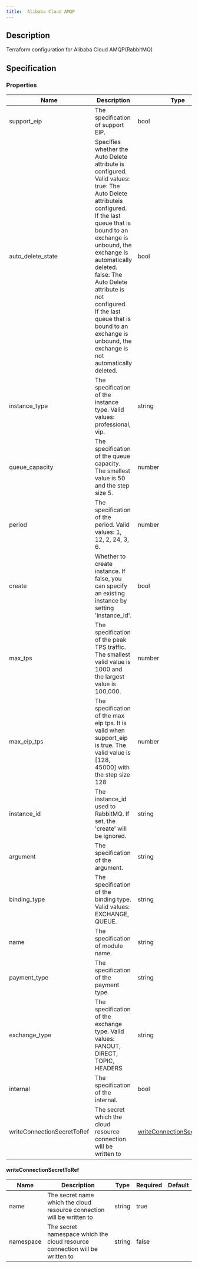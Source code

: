 ```yaml
---
title:  Alibaba Cloud AMQP
---
```


## Description

Terraform configuration for Alibaba Cloud AMQP(RabbitMQ)

## Specification


### Properties

 Name | Description | Type | Required | Default 
 ------------ | ------------- | ------------- | ------------- | ------------- 
 support_eip | The specification of support EIP. | bool | false |  
 auto_delete_state | Specifies whether the Auto Delete attribute is configured. Valid values: true: The Auto Delete attributeis configured. If the last queue that is bound to an exchange is unbound, the exchange is automatically deleted. false: The Auto Delete attribute is not configured. If the last queue that is bound to an exchange is unbound, the exchange is not automatically deleted. | bool | false |  
 instance_type | The specification of the instance type. Valid values: professional, vip. | string | false |  
 queue_capacity | The specification of the queue capacity. The smallest value is 50 and the step size 5. | number | false |  
 period | The specification of the period. Valid values: 1, 12, 2, 24, 3, 6. | number | false |  
 create | Whether to create instance. If false, you can specify an existing instance by setting 'instance_id'. | bool | false |  
 max_tps | The specification of the peak TPS traffic. The smallest valid value is 1000 and the largest value is 100,000. | number | false |  
 max_eip_tps | The specification of the max eip tps. It is valid when support_eip is true. The valid value is [128, 45000] with the step size 128 | number | false |  
 instance_id | The instance_id used to RabbitMQ. If set, the 'create' will be ignored. | string | false |  
 argument | The specification of the argument. | string | false |  
 binding_type | The specification of the binding type. Valid values: EXCHANGE, QUEUE. | string | false |  
 name | The specification of module name. | string | false |  
 payment_type | The specification of the payment type. | string | false |  
 exchange_type | The specification of the exchange type. Valid values: FANOUT, DIRECT, TOPIC, HEADERS | string | false |  
 internal | The specification of the internal. | bool | false |  
 writeConnectionSecretToRef | The secret which the cloud resource connection will be written to | [writeConnectionSecretToRef](#writeConnectionSecretToRef) | false |  


#### writeConnectionSecretToRef

 Name | Description | Type | Required | Default 
 ------------ | ------------- | ------------- | ------------- | ------------- 
 name | The secret name which the cloud resource connection will be written to | string | true |  
 namespace | The secret namespace which the cloud resource connection will be written to | string | false |  
